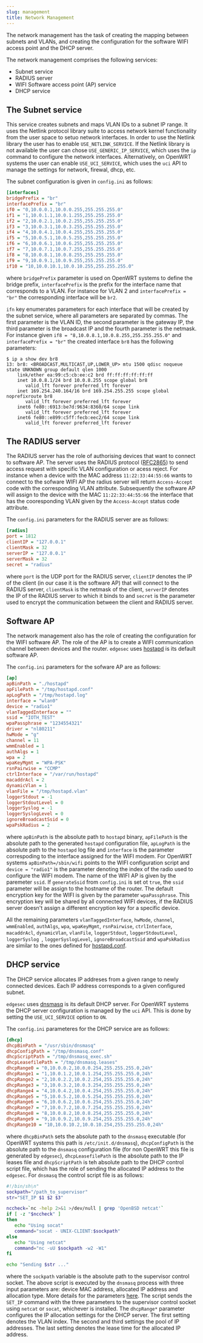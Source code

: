 ```yaml
---
slug: management
title: Network Management
---
```


The network management has the task of creating the mapping between subnets and VLANs, and creating the configuration for the software WIFI access point and the DHCP server.

The network management comprises the following services:

- Subnet service
- RADIUS server
- WIFI Software access point (AP) service
- DHCP service

## The Subnet service

This service creates subnets and maps VLAN IDs to a subnet IP range. It uses the Netlink protocol library suite to access network kernel functionality from the user space to setuo network interfaces. In order to use the Netlink library the user has to enable `USE_NETLINK_SERVICE`. If the Netlink library is not available the user can chose `USE_GENERIC_IP_SERVICE`, which uses the `ip` command to configure the network interfaces. Alternatively, on OpenWRT systems the user can enable `USE_UCI_SERVICE`, which uses the `uci` API to manage the settings for network, firewal, dhcp, etc.

The subnet configuration is given in `config.ini` as follows:

```ini
[interfaces]
bridgePrefix = "br"
interfacePrefix = "br"
if0 = "0,10.0.0.1,10.0.0.255,255.255.255.0"
if1 = "1,10.0.1.1,10.0.1.255,255.255.255.0"
if2 = "2,10.0.2.1,10.0.2.255,255.255.255.0"
if3 = "3,10.0.3.1,10.0.3.255,255.255.255.0"
if4 = "4,10.0.4.1,10.0.4.255,255.255.255.0"
if5 = "5,10.0.5.1,10.0.5.255,255.255.255.0"
if6 = "6,10.0.6.1,10.0.6.255,255.255.255.0"
if7 = "7,10.0.7.1,10.0.7.255,255.255.255.0"
if8 = "8,10.0.8.1,10.0.8.255,255.255.255.0"
if9 = "9,10.0.9.1,10.0.9.255,255.255.255.0"
if10 = "10,10.0.10.1,10.0.10.255,255.255.255.0"
```

where `bridgePrefix` parameter is used on OpenWRT systems to define the bridge prefix, `interfacePrefix` is the prefix for the interface name that corresponds to a VLAN. For instance for VLAN 2 and `interfacePrefix = "br"` the corresponding interface will be `br2`.

`ifn` key enumerates parameters for each interface that will be created by the subnet service, where all parameters are separated by commas. The first parameter is the VLAN ID, the second parameter is the gateway IP, the third parameter is the broadcast IP and the fourth parameter is the netmask. For instance given `if8 = "8,10.0.8.1,10.0.8.255,255.255.255.0"` and `interfacePrefix = "br"` the created interface `br8` has the following parameters:

```console
$ ip a show dev br8
13: br8: <BROADCAST,MULTICAST,UP,LOWER_UP> mtu 1500 qdisc noqueue state UNKNOWN group default qlen 1000
    link/ether ea:99:c5:cb:ee:c2 brd ff:ff:ff:ff:ff:ff
    inet 10.0.8.1/24 brd 10.0.8.255 scope global br8
       valid_lft forever preferred_lft forever
    inet 169.254.240.164/16 brd 169.254.255.255 scope global noprefixroute br8
       valid_lft forever preferred_lft forever
    inet6 fe80::6913:be7d:9634:8360/64 scope link
       valid_lft forever preferred_lft forever
    inet6 fe80::e899:c5ff:fecb:eec2/64 scope link
       valid_lft forever preferred_lft forever
```

## The RADIUS server

The RADIUS server has the role of authorising devices that want to connect to software AP. The server uses the RADIUS protocol ([RFC2865](https://datatracker.ietf.org/doc/html/rfc2865)) to send access request with specific VLAN configuration or acess reject. For instance when a device with the MAC address `11:22:33:44:55:66` wants to connect to the sofware WIFI AP the radius server will return `Access-Accept` code with the corresponding VLAN attribute. Subsequently the software AP will assign to the device with the MAC `11:22:33:44:55:66` the interface that has the cooresponding VLAN given by the `Access-Accept` status code attribute.

The `config.ini` parameters for the RADIUS server are as follows:

```ini
[radius]
port = 1812
clientIP = "127.0.0.1"
clientMask = 32
serverIP = "127.0.0.1"
serverMask = 32
secret = "radius"
```

where `port` is the UDP port for the RADIUS server, `clientIP` denotes the IP of the client (in our case it is the software AP) that will connect to the RADIUS server, `clientMask` is the netmask of the client, `serverIP` denotes the IP of the RADIUS server to which it binds to and `secret` is the parameter used to encrypt the communication between the client and RADIUS server.

## Software AP

The network management also has the role of creating the configuration for the WIFI software AP. The role of the AP is to create a WIFI communication channel between devices and the router. `edgesec` uses [hostapd](https://w1.fi/hostapd/) is its default software AP.

The `config.ini` parameters for the sofware AP are as follows:

```ini
[ap]
apBinPath = "./hostapd"
apFilePath = "/tmp/hostapd.conf"
apLogPath = "/tmp/hostapd.log"
interface = "wlan0"
device = "radio1"
vlanTaggedInterface = ""
ssid = "IOTH_TEST"
wpaPassphrase = "1234554321"
driver = "nl80211"
hwMode = "g"
channel = 11
wmmEnabled = 1
authAlgs = 1
wpa = 2
wpaKeyMgmt = "WPA-PSK"
rsnPairwise = "CCMP"
ctrlInterface = "/var/run/hostapd"
macaddrAcl = 2
dynamicVlan = 1
vlanFile = "/tmp/hostapd.vlan"
loggerStdout = -1
loggerStdoutLevel = 0
loggerSyslog = -1
loggerSyslogLevel = 0
ignoreBroadcastSsid = 0
wpaPskRadius = 2
```

where `apBinPath` is the absolute path to `hostapd` binary, `apFilePath` is the absolute path to the generated `hostapd` configuration file, `apLogPath` is the absolute path to the `hostapd` log file and `interface` is the parameter correspoding to the interface assigned for the WIFI modem. For OpenWRT systems `apBinPath=/sbin/wifi` points to the WIFI configuration script and `device = "radio1"` is the parameter denoting the index of the radio used to configure the WIFI modem. The name of the WIFI AP is given by the paremeter `ssid`. If `generateSsid` from `config.ini` is set ot `true`, the `ssid` parameter will be assign to the hostname of the router. The default encryption key for the WIFI is given by the parameter `wpaPassphrase`. This encryption key will be shared by all connected WIFI devices, if the RADIUS server doesn't assign a different encryption key for a specific device.

All the remaining parameters `vlanTaggedInterface`, `hwMode`, `channel`, `wmmEnabled`, `authAlgs`, `wpa`, `wpaKeyMgmt`, `rsnPairwise`, `ctrlInterface`, `macaddrAcl`, `dynamicVlan`, `vlanFile`, `loggerStdout`, `loggerStdoutLevel`, `loggerSyslog `, `loggerSyslogLevel`, `ignoreBroadcastSsid` and `wpaPskRadius` are similar to the ones defined for [hostapd.conf](https://w1.fi/cgit/hostap/plain/hostapd/hostapd.conf).

## DHCP service

The DHCP service allocates IP addreses from a given range to newly connected devices. Each IP address corresponds to a given configured subnet.

`edgesec` uses [dnsmasq](https://thekelleys.org.uk/gitweb/?p=dnsmasq.git;a=summary) is its default DHCP server. For OpenWRT systems the DHCP server configuration is managed by the `uci` API. This is done by setting the `USE_UCI_SERVICE` option to `ON`.

The `config.ini` parameteres for the DHCP service are as follows:

```ini
[dhcp]
dhcpBinPath = "/usr/sbin/dnsmasq"
dhcpConfigPath = "/tmp/dnsmasq.conf"
dhcpScriptPath = "/tmp/dnsmasq_exec.sh"
dhcpLeasefilePath = "/tmp/dnsmasq.leases"
dhcpRange0 = "0,10.0.0.2,10.0.0.254,255.255.255.0,24h"
dhcpRange1 = "1,10.0.1.2,10.0.1.254,255.255.255.0,24h"
dhcpRange2 = "2,10.0.2.2,10.0.2.254,255.255.255.0,24h"
dhcpRange3 = "3,10.0.3.2,10.0.3.254,255.255.255.0,24h"
dhcpRange4 = "4,10.0.4.2,10.0.4.254,255.255.255.0,24h"
dhcpRange5 = "5,10.0.5.2,10.0.5.254,255.255.255.0,24h"
dhcpRange6 = "6,10.0.6.2,10.0.6.254,255.255.255.0,24h"
dhcpRange7 = "7,10.0.7.2,10.0.7.254,255.255.255.0,24h"
dhcpRange8 = "8,10.0.8.2,10.0.8.254,255.255.255.0,24h"
dhcpRange9 = "9,10.0.9.2,10.0.9.254,255.255.255.0,24h"
dhcpRange10 = "10,10.0.10.2,10.0.10.254,255.255.255.0,24h"
```

where `dhcpBinPath` sets the absolute path to the `dnsmasq` executable (for OpenWRT systems this path is `/etc/init.d/dnsmasq`), `dhcpConfigPath` is the absolute path to the `dnsmasq` configuration file (for non OpenWRT this file is generated by `edgesec`), `dhcpLeasefilePath` is the absolute path to the IP leases file and `dhcpScriptPath` is teh absolute path to the DHCP control script file, which has the role of sending the allocated IP address to the `edgesec`. For `dnsmasq` the control script file is as follows:

```bash
#!/bin/sh\n"
sockpath="/path_to_supervisor"
str="SET_IP $1 $2 $3"

nccheck=`nc -help 2>&1 >/dev/null | grep 'OpenBSD netcat'`
if [ -z "$nccheck" ]
then
   echo "Using socat"
   command="socat - UNIX-CLIENT:$sockpath"
else
   echo "Using netcat"
   command="nc -uU $sockpath -w2 -W1"
fi

echo "Sending $str ..."
```

where the `sockpath` variable is the absolute path to the supervisor control socket. The above script is executed by the `dnsmasq` process with three input parameters are: device MAC address, allocated IP address and allocation type. More details for the parameters [here](https://thekelleys.org.uk/gitweb/?p=dnsmasq.git;a=blob;f=dnsmasq.conf.example;h=2047630802967d4dc5d4e0da881e517044136825;hb=HEAD). The script sends the `SET_IP` command with the three parameters to the supervisor control socket using `netcat` or `socat`, whichever is installed.
The `dhcpRange*` parameter configures the IP allocation settings for the DHCP server. The first setting denotes the VLAN index. The second and third settings the pool of IP addresses. The last setting denotes the lease time for the allocated IP address.